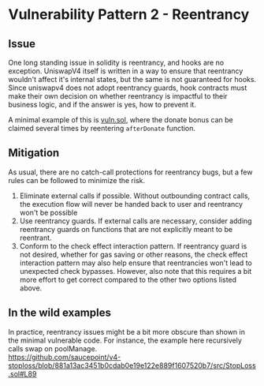 # Vulnerability Pattern 2 - Reentrancy

## Issue

One long standing issue in solidity is reentrancy, and hooks are no exception. UniswapV4 itself is written in a way to ensure that reentrancy wouldn't affect it's internal states, but the same is not guaranteed for hooks. Since uniswapv4 does not adopt reentrancy guards, hook contracts must make their own decision on whether reentrancy is impactful to their business logic, and if the answer is yes, how to prevent it.

A minimal example of this is [vuln.sol](), where the donate bonus can be claimed several times by reentering `afterDonate` function.

## Mitigation

As usual, there are no catch-call protections for reentrancy bugs, but a few rules can be followed to minimize the risk.

1. Eliminate external calls if possible. Without outbounding contract calls, the execution flow will never be handed back to user and reentrancy won't be possible
2. Use reentrancy guards. If external calls are necessary, consider adding reentrancy guards on functions that are not explicitly meant to be reentrant.
3. Conform to the check effect interaction pattern. If reentrancy guard is not desired, whether for gas saving or other reasons, the check effect interaction pattern may also help ensure that reentrancies won't lead to unexpected check bypasses. However, also note that this requires a bit more effort to get correct compared to the other two options listed above.

## In the wild examples
In practice, reentrancy issues might be a bit more obscure than shown in the minimal vulnerable code. For instance, the example here recursively calls swap on poolManage.  
https://github.com/saucepoint/v4-stoploss/blob/881a13ac3451b0cdab0e19e122e889f1607520b7/src/StopLoss.sol#L89  
